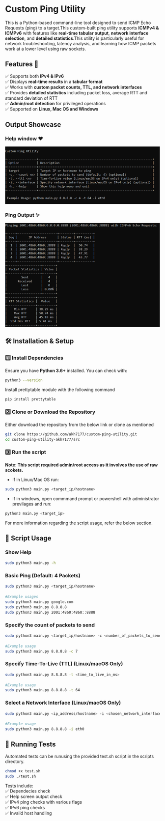 
# Custom Ping Utility

This is a Python-based command-line tool designed to send ICMP Echo Requests (ping) to a target.This custom-built ping utility supports **ICMPv4 & ICMPv6** with features like **real-time tabular output**, **network interface selection**, and **detailed statistics**.This utility is particularly useful for network troubleshooting, latency analysis, and learning how ICMP packets work at a lower level using raw sockets. 

## Features 🚀
✅ Supports both **IPv4 & IPv6**  
✅ Displays **real-time results** in a **tabular format**  
✅ Works with **custom packet counts, TTL, and network interfaces**  
✅ Provides **detailed statistics** including packet loss, average RTT and standard deviation of RTT  
✅ **Admin/root detection** for privileged operations  
✅ Supported on **Linux, Mac OS and Windows**

## Output Showcase

### Help window ❤️

![help-window-image](./referece_images/image.png)

### Ping Output ✨

![alt text](./referece_images/image-1.png)

## 🛠️ Installation & Setup

### **1️⃣ Install Dependencies**
Ensure you have **Python 3.6+** installed. You can check with:
```sh
python3 --version
```
Install prettytable module with the following command
```sh
pip install prettytable
```
### **2️⃣ Clone or Download the Repository**
Either download the repository from the below link or clone as mentioned
```sh
git clone https://github.com/akh7177/custom-ping-utility.git
cd custom-ping-utility-akh7177/src
```

### 3️⃣ Run the script
**Note: This script required admin/root access as it involves the use of raw scokets.** 

- If in Linux/Mac OS run:
```sh
sudo python3 main.py <target_ip/hostname>
```
- If in windows, open commmand prompt or powershell with administrator previlages and run:
```sh
python3 main.py <target_ip>
```
For more information regarding the script usage, refer the below section.

## 🎯 Script Usage
### Show Help
```sh
sudo python3 main.py -h
```
###  Basic Ping (Default: 4 Packets)
```sh
sudo python3 main.py <target_ip/hostname>

#Example usages
sudo python3 main.py google.com
sudo python3 main.py 8.8.8.8
sudo python3 main.py 2001:4860:4860::8888
```
### Specify the count of packets to send 
```sh
sudo python3 main.py <target_ip/hostname> -c <number_of_packets_to_send>

#Example usage
sudo python3 main.py 8.8.8.8 -c 7
```
### Specify Time-To-Live (TTL) (Linux/macOS Only)
```sh
sudo python3 main.py 8.8.8.8 -t <time_to_live_in_ms>

#Example usage
sudo python3 main.py 8.8.8.8 -t 64
```
### Select a Network Interface (Linux/macOS Only)
```sh
sudo python3 main.py <ip_address/hostname> -i <chosen_network_interface>

#Example usage
sudo python3 main.py 8.8.8.8 -i eth0
```
## 🧪 Running Tests
Automated tests can be runusing the provided test.sh script in the scripts directory.
```sh
chmod +x test.sh
sudo ./test.sh
```
Tests include:  
✅ Dependecies check  
✅ Help screen output check  
✅ IPv4 ping checks with various flags  
✅ IPv6 ping checks  
✅ Invalid host handling  


